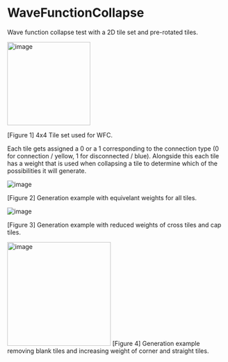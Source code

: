 # WaveFunctionCollapse
Wave function collapse test with a 2D tile set and pre-rotated tiles.

<img width="191" alt="image" src="https://user-images.githubusercontent.com/92940760/184951534-8e26a17c-95d3-4b3e-9422-58a8030733d3.png">

[Figure 1] 4x4 Tile set used for WFC.


Each tile gets assigned a 0 or a 1 corresponding to the connection type (0 for connection / yellow, 1 for disconnected / blue). Alongside this each tile has a weight that is used when collapsing a tile to determine which of the possibilities it will generate.

![image](https://user-images.githubusercontent.com/92940760/184950593-6f67815a-4dcc-481e-8538-391bec1ed2f7.png)

[Figure 2] Generation example with equivelant weights for all tiles.

![image](https://user-images.githubusercontent.com/92940760/184950706-7600ad17-e827-4eae-acec-549bdd479a2a.png)

[Figure 3] Generation example with reduced weights of cross tiles and cap tiles.

<img width="238" alt="image" src="https://user-images.githubusercontent.com/92940760/184951846-8546e261-fa1a-4640-b0db-a41b0594c755.png">
[Figure 4] Generation example removing blank tiles and increasing weight of corner and straight tiles.
